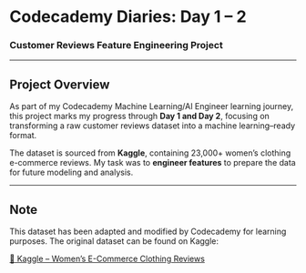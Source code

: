 #  Codecademy Diaries: Day 1 – 2  
###  Customer Reviews Feature Engineering Project

---

##  Project Overview

As part of my Codecademy Machine Learning/AI Engineer learning journey, this project marks my progress through **Day 1 and Day 2**, focusing on transforming a raw customer reviews dataset into a machine learning–ready format.

The dataset is sourced from **Kaggle**, containing 23,000+ women’s clothing e-commerce reviews. My task was to **engineer features** to prepare the data for future modeling and analysis.

---
##  Note

This dataset has been adapted and modified by Codecademy for learning purposes. The original dataset can be found on Kaggle:

[🔗 Kaggle – Women’s E-Commerce Clothing Reviews](https://www.kaggle.com/datasets/nicapotato/womens-ecommerce-clothing-reviews?resource=download)